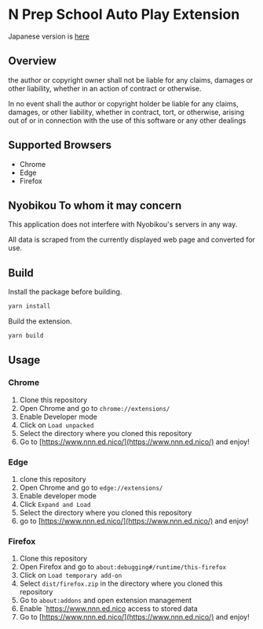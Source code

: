 # N Prep School Auto Play Extension

Japanese version is [here](README-ja.md)

## Overview

the author or copyright owner shall not be liable for any claims, damages or other liability, whether in an action of contract or otherwise.

In no event shall the author or copyright holder be liable for any claims, damages, or other liability, whether in contract, tort, or otherwise, arising out of or in connection with the use of this software or any other dealings

## Supported Browsers

- Chrome
- Edge
- Firefox

## Nyobikou To whom it may concern

This application does not interfere with Nyobikou's servers in any way.

All data is scraped from the currently displayed web page and converted for use.

<!--

When I add this code, the name of the extension is “N Prep School Auto Play”, but the repository name says “Nyobikou”

There is a reason for this, and it's because the official accounts on YouTube and other sites use that name, but I didn't like it myself, so I changed the name of the extension!

2024/04/29 - Added - decided to unify names

-->

## Build

Install the package before building.

```bash
yarn install
```

Build the extension.

```bash
yarn build
```

## Usage

### Chrome

1. Clone this repository
2. Open Chrome and go to `chrome://extensions/`
3. Enable Developer mode
4. Click on `Load unpacked`
5. Select the directory where you cloned this repository
6. Go to [https://www.nnn.ed.nico/](https://www.nnn.ed.nico/) and enjoy!

### Edge

1. clone this repository
2. Open Chrome and go to `edge://extensions/`
3. Enable developer mode
4. Click `Expand and Load`
5. Select the directory where you cloned this repository
6. go to [https://www.nnn.ed.nico/](https://www.nnn.ed.nico/) and enjoy!

### Firefox

1. Clone this repository
2. Open Firefox and go to `about:debugging#/runtime/this-firefox`
3. Click on `Load temporary add-on`
4. Select `dist/firefox.zip` in the directory where you cloned this repository
5. Go to `about:addons` and open extension management
6. Enable `https://www.nnn.ed.nico access to stored data
7. Go to [https://www.nnn.ed.nico/](https://www.nnn.ed.nico/) and enjoy!
